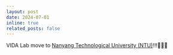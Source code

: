 ```yaml
---
layout: post
date: 2024-07-01
inline: true
related_posts: false
---
```


VIDA Lab move to [Nanyang Technological University (NTU)](https://www.ntu.edu.sg/)!!!🎉🎉🎉